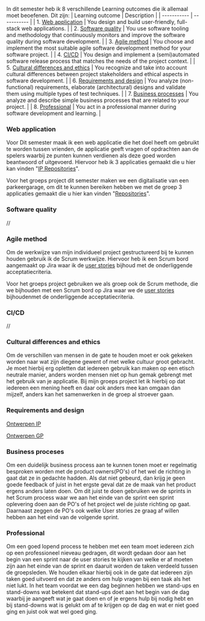 In dit semester heb ik 8 verschillende Learning outcomes die ik allemaal moet beoefenen. Dit zijn:
| Learning outcome | Description |
| ----------- | ----------- |
| 1. [Web application](#web-application) | You design and build user-friendly, full-stack web applications. |
| 2. [Software quality](#software-quality) | You use software tooling and methodology that continuously monitors and improve the software quality during software development. |
| 3. [Agile method](#agile-method) | You choose and implement the most suitable agile software development method for your software project. |
| 4. [CI/CD](#cicd) | You design and implement a (semi)automated software release process that matches the needs of the project context. |
| 5. [Cultural differences and ethics](#cultural-differences-and-ethics) | You recognize and take into account cultural differences between project stakeholders and ethical aspects in software development. |
| 6. [Requirements and design](#requirements-and-design) | You analyze (non-functional) requirements, elaborate (architectural) designs and validate them using multiple types of test techniques. |
| 7. [Business processes](#business-proceses) | You analyze and describe simple business processes that are related to your project. |
| 8. [Professional](#professional) | You act in a professional manner during software development and learning. |

### Web application
Voor Dit semester maak ik een web applicatie die het doel heeft om gebruikt te worden tussen vrienden, de applicatie geeft vragen of opdrachten aan de spelers waarbij ze punten kunnen verdienen als deze goed worden beantwoord of uitgevoerd.
Hiervoor heb ik 3 applicaties gemaakt die u hier kan vinden "[IP Repositories](#documentatie-ip)".

Voor het groeps project dit semester maken we een digitalisatie van een parkeergarage, om dit te kunnen bereiken hebben we met de groep 3 applicaties gemaakt die u hier kan vinden "[Repositories](#repositories-gp)".

### Software quality
//

### Agile method
Om de werkwijze van mijn individueel project gestructureerd bij te kunnen houden gebruik ik de Scrum werkwijze. Hiervoor heb ik een Scrum bord aangemaakt op Jira waar ik de [user stories](https://github.com/Espilonius/Portofolio-S3/Documentatie/User_Stories/Individueel) bijhoud met de onderliggende acceptatiecriteria.

Voor het groeps project gebruiken we als groep ook de Scrum methode, die we bijhouden met een Scrum bord op Jira waar we de [user stories](https://github.com/Espilonius/Portofolio-S3/Documentatie/User_Stories/Groep_Proftaak) bijhoudenmet de onderliggende acceptatiecriteria.

### CI/CD
//

### Cultural differences and ethics
Om de verschillen van mensen in de gate te houden moet er ook gekeken worden naar wat zijn diegene gewent of met welke cultuur groot gebracht. Je moet hierbij erg opletten dat iedereen gebruik kan maken op een etisch neutrale manier, anders worden mensen niet op hun gemak gebrengt met het gebruik van je applicatie.
Bij mijn groeps project let ik hierbij op dat iedereen een mening heeft en daar ook anders mee kan omgaan dan mijzelf, anders kan het samenwerken in de groep al stroever gaan.

### Requirements and design
[Ontwerpen IP](https://github.com/Espilonius/Portofolio-S3/blob/main/Documentatie/Ontwerpen/Individueel/Ontwerpen_IP.md)

[Ontwerpen GP](https://github.com/Espilonius/Portofolio-S3/blob/main/Documentatie/Ontwerpen/Groep_Proftaak/Ontwerpen_GP.md)

### Business proceses
Om een duidelijk business process aan te kunnen tonen moet er regelmatig besproken worden met de product owners(PO's) of het wel de richting in gaat dat ze in gedachte hadden. Als dat niet gebeurd, dan krijg je geen goede feedback of juist in het ergste geval dat ze de maak van het product ergens anders laten doen.
Om dit juist te doen gebruiken we de sprints in het Scrum process waar we aan het einde van de sprint een sprint oplevering doen aan de PO's of het project wel de juiste richting op gaat. Daarnaast zeggen de PO's ook welke User stories ze graag af willen hebben aan het eind van de volgende sprint.

### Professional
Om een goed lopend process te hebben met een team moet iedereen zich op een professioneel nieveau gedragen, dit wordt gedaan door aan het begin van een sprint naar de user stories te kijken van welke er af moeten zijn aan het einde van de sprint en daaruit worden de taken verdeeld tussen de groepsleden. We houden elkaar hierbij ook in de gate dat iedereen zijn taken goed uitvoerd en dat ze anders om hulp vragen bij een taak als het niet lukt. In het team voordat we een dag beginnen hebben we stand-ups en stand-downs wat betekent dat stand-ups doet aan het begin van de dag waarbij je aangeeft wat je gaat doen en of je ergens hulp bij nodig hebt en bij stand-downs wat is gelukt om af te krijgen op de dag en wat er niet goed ging en juist ook wat wel goed ging.